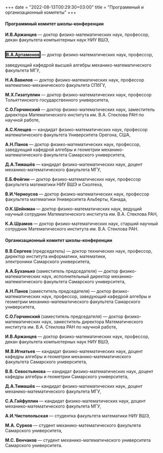 +++
date = "2022-08-13T00:29:30+03:00"
title = "Программный и организационный комитеты"
+++

<h4 style="text-align: left;">Программный комитет
школы-конференции<strong></strong></h4>
<strong> И.В.Аржанцев </strong> &mdash; доктор физико-математических наук, профессор, декан факультета компьютерных наук&nbsp;НИУ&nbsp;ВШЭ,<br/>

<strong> <p style="border: 3px solid black; display: inline-block;">В.А.Артамонов</p> </strong> &mdash; доктор физико-математических наук, профессор, заведующий кафедрой высшей алгебры механико-математического факультета&nbsp;МГУ,<br style="margin: -2px 0" />

<strong> Н.А.Вавилов </strong> &mdash; доктор физико-математических наук, профессор математико-механического факультета&nbsp;СПбГУ,<br />

<strong> М.Х.Гизатуллин </strong> &mdash; доктор физико-математических наук, профессор Тольяттинского государственного университета,<br />

<strong> С.О.Горчинский </strong> &mdash; доктор физико-математических наук, заместитель директора Математического института им. В.А. Стеклова РАН по научной работе,<br />

<strong> А.С.Клещев </strong> &mdash; кандидат физико-математических наук, профессор математического факультета Университета Орегона,&nbsp;США,<br />

<strong> А.Н.Панов </strong> &mdash; доктор физико-математических наук, профессор, заведующий кафедрой алгебры и геометрии механико-математического факультета&nbsp;Самарского университета,<br />

<strong> Д.А.Тимашёв </strong> &mdash; кандидат физико-математических наук, доцент механико-математического факультета МГУ,<br />

<strong> Е.Б.Фейгин </strong> &mdash; доктор физико-математических наук, профессор факультета математики НИУ ВШЭ и Сколтеха,<br />

<strong> В.И.Черноусов </strong> &mdash; доктор физико-математических наук, профессор факультета математики Университета Альберты, Канада,<br />

<strong> О.К.Шейнман </strong> &mdash; доктор физико-математических наук, ведущий научный сотрудник&nbsp;Математического института им. В.А. Стеклова РАН,<br />

<strong> К.А.Шрамов </strong> &mdash; доктор физико-математических наук, старший научный сотрудник Математического института им. В.А. Стеклова РАН.<br />

</p>


<h4 style="text-align: left;">Организационный комитет школы-конференции</h4>

<strong> В.В.Сергеев </strong>(председатель) &mdash; доктор технических наук, профессор, директор института информатики, математики, электроники&nbsp;Самарского университета,<br />

<strong> А.А.Буханько </strong>(заместитель председателя)  &mdash; доктор физико-математических наук, исполнительный директор механико-математического факультета&nbsp;Самарского университета,<br />

<strong> А.Н.Панов </strong>(заместитель председателя) &mdash; доктор физико-математических наук, профессор, заведующий кафедрой алгебры и геометрии механико-математического факультета&nbsp;Самарского университета,<br />

<strong> С.О.Горчинский </strong>(заместитель председателя) &mdash; доктор физико-математических наук, заместитель директора Математического института им. В.А. Стеклова РАН по научной работе,<br />

<strong> И.В.Аржанцев </strong> &mdash; доктор физико-математических наук, профессор, декан факультета компьютерных наук&nbsp;НИУ&nbsp;ВШЭ,<br />

<strong> М.В.Игнатьев </strong> &mdash; кандидат физико-математических наук, доцент кафедры алгебры и геометрии механико-математического факультета&nbsp;Самарского университета,<br />

<strong> В.В. Севостьянова </strong> &mdash; кандидат физико-математических наук, доцент кафедры алгебры и геометрии Самарского университета,<br />

<strong> Д.А.Тимашёв </strong>&mdash; кандидат физико-математических наук, доцент механико-математического факультета&nbsp;МГУ,<br />

<strong> С.А.Гайфуллин </strong>&mdash; кандидат физико-математических наук, доцент механико-математического факультета&nbsp;МГУ,<br />

<strong> А.И.Чистопольская </strong> &mdash; студентка факультета математики&nbsp;НИУ&nbsp;ВШЭ,<br />

<strong> М.А. Сурков </strong> &mdash; студент механико-математического факультета Самарского университета,<br />

<strong> М.С. Венчаков </strong> &mdash; студент механико-математического университета Самарского университета. <br />

</td>
</tr>
